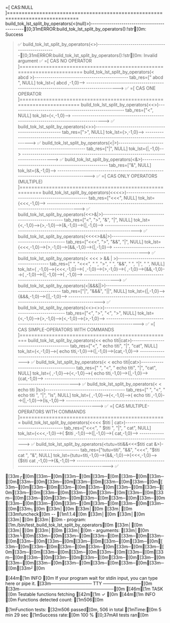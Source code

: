 =[ CAS:NULL ]==============================================================================
build_tok_lst_split_by_operators(<(null)>)---------------------------------------------[0;31mERROR:build_tok_lst_split_by_operators():!str[0m: Success
> ✅
build_tok_lst_split_by_operators(<>)---------------------------------------------------[0;31mERROR:build_tok_lst_split_by_operators():!str[0m: Invalid argument
> ✅
=[ CAS NO OPERATOR ]=======================================================================
build_tok_lst_split_by_operators(<   abcd   >)----------------------------------------------
tab_res=["   abcd   ", NULL]
tok_lst={   abcd   ,-1,0}-->
---------------------------------------------------------------------------------------> ✅
=[ CAS ONE OPERATOR ]======================================================================
build_tok_lst_split_by_operators(<<>)-------------------------------------------------------
tab_res=["<", NULL]
tok_lst={<,-1,0}-->
---------------------------------------------------------------------------------------> ✅
build_tok_lst_split_by_operators(<>>)-------------------------------------------------------
tab_res=[">", NULL]
tok_lst={>,-1,0}-->
---------------------------------------------------------------------------------------> ✅
build_tok_lst_split_by_operators(<|>)-------------------------------------------------------
tab_res=["|", NULL]
tok_lst={|,-1,0}-->
---------------------------------------------------------------------------------------> ✅
build_tok_lst_split_by_operators(<&>)-------------------------------------------------------
tab_res=["&", NULL]
tok_lst={&,-1,0}-->
---------------------------------------------------------------------------------------> ✅
=[ CAS ONLY OPERATORS (MULTIPLE) ]=========================================================
build_tok_lst_split_by_operators(<<<<>)-----------------------------------------------------
tab_res=["<<<", NULL]
tok_lst={<<<,-1,0}-->
---------------------------------------------------------------------------------------> ✅
build_tok_lst_split_by_operators(<<>&|>)----------------------------------------------------
tab_res=["<", ">", "&", "|", NULL]
tok_lst={<,-1,0}-->{>,-1,0}-->{&,-1,0}-->{|,-1,0}-->
---------------------------------------------------------------------------------------> ✅
build_tok_lst_split_by_operators(<<<<>&&|>)-------------------------------------------------
tab_res=["<<<", ">", "&&", "|", NULL]
tok_lst={<<<,-1,0}-->{>,-1,0}-->{&&,-1,0}-->{|,-1,0}-->
---------------------------------------------------------------------------------------> ✅
build_tok_lst_split_by_operators(<  <<<   >  &&  |  >)--------------------------------------
tab_res=["  ", "<<<", "   ", ">", "  ", "&&", "  ", "|", "  ", NULL]
tok_lst={  ,-1,0}-->{<<<,-1,0}-->{   ,-1,0}-->{>,-1,0}-->{  ,-1,0}-->{&&,-1,0}-->{  ,-1,0}-->{|,-1,0}-->{  ,-1,0}-->
---------------------------------------------------------------------------------------> ✅
build_tok_lst_split_by_operators(<|&&&||>)--------------------------------------------------
tab_res=["|", "&&&", "||", NULL]
tok_lst={|,-1,0}-->{&&&,-1,0}-->{||,-1,0}-->
---------------------------------------------------------------------------------------> ✅
build_tok_lst_split_by_operators(<<><>>)----------------------------------------------------
tab_res=["<", ">", "<", ">", NULL]
tok_lst={<,-1,0}-->{>,-1,0}-->{<,-1,0}-->{>,-1,0}-->
---------------------------------------------------------------------------------------> ✅
=[ CAS SIMPLE-OPERATORS WITH COMMANDS ]====================================================
build_tok_lst_split_by_operators(<< echo titi|cat>)-----------------------------------------
tab_res=["<", " echo titi", "|", "cat", NULL]
tok_lst={<,-1,0}-->{ echo titi,-1,0}-->{|,-1,0}-->{cat,-1,0}-->
---------------------------------------------------------------------------------------> ✅
build_tok_lst_split_by_operators(<  < echo titi|cat>)---------------------------------------
tab_res=["  ", "<", " echo titi", "|", "cat", NULL]
tok_lst={  ,-1,0}-->{<,-1,0}-->{ echo titi,-1,0}-->{|,-1,0}-->{cat,-1,0}-->
---------------------------------------------------------------------------------------> ✅
build_tok_lst_split_by_operators(<  < echo titi |ls>)---------------------------------------
tab_res=["  ", "<", " echo titi ", "|", "ls", NULL]
tok_lst={  ,-1,0}-->{<,-1,0}-->{ echo titi ,-1,0}-->{|,-1,0}-->{ls,-1,0}-->
---------------------------------------------------------------------------------------> ✅
=[ CAS MULTIPLE-OPERATORS WITH COMMANDS ]==================================================
build_tok_lst_split_by_operators(<<<< $titi | cat>)-----------------------------------------
tab_res=["<<<", " $titi ", "|", " cat", NULL]
tok_lst={<<<,-1,0}-->{ $titi ,-1,0}-->{|,-1,0}-->{ cat,-1,0}-->
---------------------------------------------------------------------------------------> ✅
build_tok_lst_split_by_operators(<tutu=titi&&<<<$titi cat &>)-------------------------------
tab_res=["tutu=titi", "&&", "<<<", "$titi cat ", "&", NULL]
tok_lst={tutu=titi,-1,0}-->{&&,-1,0}-->{<<<,-1,0}-->{$titi cat ,-1,0}-->{&,-1,0}-->
---------------------------------------------------------------------------------------> ✅

   [33m┌[0m[33m─[0m[33m─[0m[33m─[0m[33m─[0m[33m─[0m[33m─[0m[33m─[0m[33m─[0m[33m─[0m[33m─[0m[33m─[0m[33m─[0m[33m─[0m[33m─[0m[33m─[0m[33m─[0m[33m─[0m[33m─[0m[33m─[0m[33m─[0m[33m─[0m[33m─[0m[33m─[0m[33m─[0m[33m─[0m[33m─[0m[33m─[0m[33m─[0m[33m─[0m[33m─[0m[33m─[0m[33m─[0m[33m─[0m[33m┐[0m
   [33m│[0m                                 [33m│[0m
   [33m│[0m   [33mfuncheck[0m -- [1m1.1.4[0m             [33m│[0m
   [33m│[0m                                 [33m│[0m
   [33m│[0m   - program: [1m./bin/test_build_tok_lst_split_by_operators[0m                        [33m│[0m
   [33m│[0m                                 [33m│[0m
   [33m│[0m   - arguments:                  [33m│[0m
   [33m└[0m[33m─[0m[33m─[0m[33m─[0m[33m─[0m[33m─[0m[33m─[0m[33m─[0m[33m─[0m[33m─[0m[33m─[0m[33m─[0m[33m─[0m[33m─[0m[33m─[0m[33m─[0m[33m─[0m[33m─[0m[33m─[0m[33m─[0m[33m─[0m[33m─[0m[33m─[0m[33m─[0m[33m─[0m[33m─[0m[33m─[0m[33m─[0m[33m─[0m[33m─[0m[33m─[0m[33m─[0m[33m─[0m[33m─[0m[33m┘[0m

[44m[1m INFO [0m If your program wait for stdin input, you can type here or pipe it.
[33m───────────── TTY ────────────[0m
[33m──────────────────────────────[0m
[46m[1m TASK [0m Testable functions fetching [42m[1m ✓ [0m
[44m[1m INFO [0m Functions detected count: [1m506[0m


[1mFunction tests: [32m506 passed[0m, 506 in total
[1mTime:[0m           5 min 29 sec
[1mSuccess rate:[0m   100 %
[0;37mAll tests ran[0m
